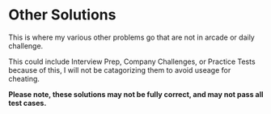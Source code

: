# Other Solutions

This is where my various other problems go that are not in arcade or daily challenge.


This could include Interview Prep, Company Challenges, or Practice Tests
because of this, I will not be catagorizing them to avoid useage for cheating.

**Please note, these solutions may not be fully correct, and may not pass all test cases.**